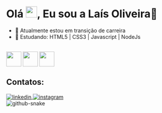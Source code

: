 <h1 align="left">Olá <img src="https://raw.githubusercontent.com/kaueMarques/kaueMarques/master/hi.gif" height="30px">, Eu sou a Laís Oliveira👋</h1> 

- 🔭 Atualmente estou em transição de carreira
- 🌱 Estudando: HTML5 | CSS3 | Javascript | NodeJs


<div style="display:inlene_block"><br>
  <img align="center" height="40" width="40" src="https://cdn.jsdelivr.net/gh/devicons/devicon/icons/html5/html5-plain-wordmark.svg" />
  <img align="center" height="40" width="40" src="https://cdn.jsdelivr.net/gh/devicons/devicon/icons/css3/css3-plain-wordmark.svg" />
  <img align="center" height="40" width="40" src="https://cdn.jsdelivr.net/gh/devicons/devicon/icons/javascript/javascript-plain.svg" />          
</div>

##

## Contatos:
<div>
<a href="https://linkedin.com/in/laisfrr" target="_blank">
  <img align="center" target="_blank" src="https://img.shields.io/badge/-laisfrr-05122A?style=flat&logo=linkedin" alt="linkedin"/>
</a>
<a href="https://instagram.com/laisfrr" target="_blank">
 <img align="center" target="_blank" src="https://img.shields.io/badge/-laisfrr-05122A?style=flat&logo=instagram" alt="instagram"/>
</a>

</div>

<picture>
  <source media="(prefers-color-scheme: dark)" srcset="github-snake-dark.svg" />
  <source media="(prefers-color-scheme: light)" srcset="github-snake.svg" />
  <img alt="github-snake" src="github-snake.svg" />
</picture>


